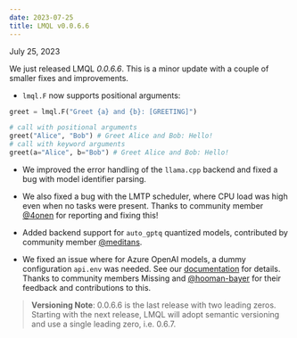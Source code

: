 ```yaml
---
date: 2023-07-25
title: LMQL v0.0.6.6
---
```


<span class="date">July 25, 2023</span>

We just released LMQL *0.0.6.6*. This is a minor update with a couple of smaller fixes and improvements.

* `lmql.F` now supports positional arguments:

```python
greet = lmql.F("Greet {a} and {b}: [GREETING]")

# call with positional arguments
greet("Alice", "Bob") # Greet Alice and Bob: Hello!
# call with keyword arguments
greet(a="Alice", b="Bob") # Greet Alice and Bob: Hello!
```

* We improved the error handling of the `llama.cpp` backend and fixed a bug with model identifier parsing. 

* We also fixed a bug with the LMTP scheduler, where CPU load was high even when no tasks were present. Thanks to community member [@4onen](https://github.com/4onen) for reporting and fixing this!

* Added backend support for `auto_gptq` quantized models, contributed by community member [@meditans](https://github.com/meditans).

* We fixed an issue where for Azure OpenAI models, a dummy configuration `api.env` was needed. See our [documentation](../../docs/models/azure.md) for details. Thanks to community members Missing and [@hooman-bayer](https://github.com/hooman-bayer) for their feedback and contributions to this.

> **Versioning Note**: 0.0.6.6 is the last release with two leading zeros. Starting with the next release, LMQL will adopt semantic versioning and use a single leading zero, i.e. 0.6.7.